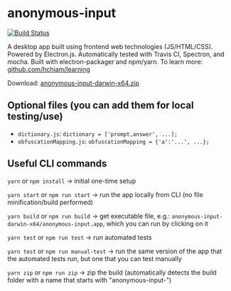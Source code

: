 # anonymous-input

[![Build Status](https://travis-ci.org/hchiam/anonymous-input.svg?branch=master)](https://travis-ci.org/hchiam/anonymous-input)

A desktop app built using frontend web technologies (JS/HTML/CSS). Powered by Electron.js. Automatically tested with Travis CI, Spectron, and mocha. Built with electron-packager and npm/yarn. To learn more: [github.com/hchiam/learning](https://github.com/hchiam/learning#learning)

Download: [anonymous-input-darwin-x64.zip](https://github.com/hchiam/anonymous-input/releases)

## Optional files (you can add them for local testing/use)

* `dictionary.js`: `dictionary = ['prompt,answer', ...];`
* `obfuscationMapping.js`: `obfuscationMapping = {'a':'...', ...};`

## Useful CLI commands

`yarn` or `npm install` -> initial one-time setup

`yarn start` or `npm run start` -> run the app locally from CLI (no file minification/build performed)

`yarn build` or `npm run build` -> get executable file, e.g.: `anonymous-input-darwin-x64/anonymous-input.app`, which you can run by clicking on it

`yarn test` or `npm run test` -> run automated tests

`yarn test` or `npm run manual-test` -> run the same version of the app that the automated tests run, but one that you can test manually

`yarn zip` or `npm run zip` -> zip the build (automatically detects the build folder with a name that starts with "anonymous-input-")
